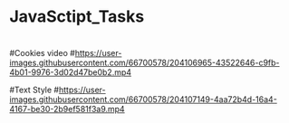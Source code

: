# JavaSctipt_Tasks
#
#
#Cookies video
#https://user-images.githubusercontent.com/66700578/204106965-43522646-c9fb-4b01-9976-3d02d47be0b2.mp4

#Text Style
#https://user-images.githubusercontent.com/66700578/204107149-4aa72b4d-16a4-4167-be30-2b9ef581f3a9.mp4




